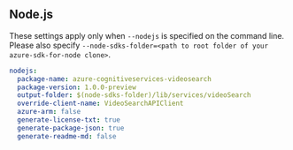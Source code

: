 ## Node.js

These settings apply only when `--nodejs` is specified on the command line.
Please also specify `--node-sdks-folder=<path to root folder of your azure-sdk-for-node clone>`.

``` yaml $(nodejs)
nodejs:
  package-name: azure-cognitiveservices-videosearch
  package-version: 1.0.0-preview
  output-folder: $(node-sdks-folder)/lib/services/videoSearch
  override-client-name: VideoSearchAPIClient
  azure-arm: false
  generate-license-txt: true
  generate-package-json: true
  generate-readme-md: false
```
